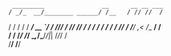      _________                __      __ __ ___
    / _/_  __/________ ______/ /__   / // //  /
   / /  / / / ___/ __ `/ ___/ //_/  / // /_/ / 
  / /  / / / /  / /_/ / /__/ ,<    /__  __/ /  
 / /  /_/ /_/   \__,_/\___/_/|_|     /_/_/ /   
/__/                                   /__/    
